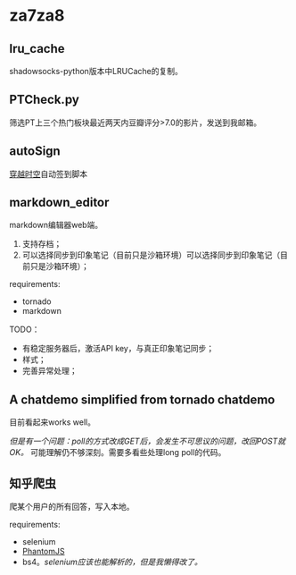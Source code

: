 # za7za8

## lru_cache
shadowsocks-python版本中LRUCache的复制。

## PTCheck.py
筛选PT上三个热门板块最近两天内豆瓣评分>7.0的影片，发送到我邮箱。

## autoSign
[穿越时空](http://www.go-out.cc)自动签到脚本

## markdown_editor
markdown编辑器web端。

1. 支持存档；
2. 可以选择同步到印象笔记（目前只是沙箱环境）可以选择同步到印象笔记（目前只是沙箱环境）；

requirements:
- tornado
- markdown

TODO：
- 有稳定服务器后，激活API key，与真正印象笔记同步；
- 样式；
- 完善异常处理；

## A chatdemo simplified from tornado chatdemo
目前看起来works well。

*但是有一个问题：poll的方式改成GET后，会发生不可思议的问题，改回POST就OK。* 可能理解仍不够深刻。需要多看些处理long poll的代码。

## 知乎爬虫
爬某个用户的所有回答，写入本地。

requirements:
- selenium
- [PhantomJS](http://phantomjs.org/)
- bs4。*selenium应该也能解析的，但是我懒得改了。*

